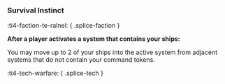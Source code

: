 ### **Survival Instinct**
:ti4-faction-te-ralnel:
{ .splice-faction }

**After a player activates a system that contains your ships:**

You may move up to 2 of your ships into the active system from adjacent systems that do not contain your command tokens.

:ti4-tech-warfare:
{ .splice-tech }

